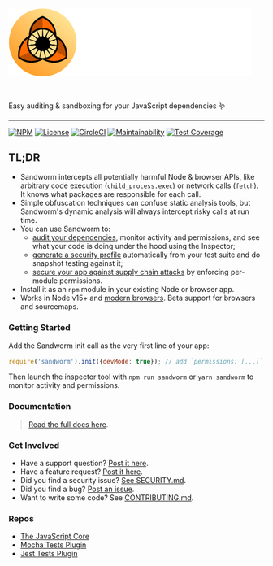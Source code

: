 <!-- Sandworm Logo -->
<picture>
  <source media="(prefers-color-scheme: dark)" srcset="logo-dark.png">
  <source media="(prefers-color-scheme: light)" srcset="logo-light.png">
  <img alt="Sandworm" src="logo-dark.png" width="478">
</picture>

<!-- A spacer -->
<p>&nbsp;</p>

Easy auditing & sandboxing for your JavaScript dependencies 🪱

---

[![NPM][npm-version-image]][npm-version-url]
[![License][license-image]][license-url]
[![CircleCI][ci-image]][ci-url]
[![Maintainability][cc-image]][cc-url]
[![Test Coverage][coverage-image]][coverage-url]

## TL;DR
* Sandworm intercepts all potentially harmful Node & browser APIs, like arbitrary code execution (`child_process.exec`) or network calls (`fetch`). It knows what packages are responsible for each call.
* Simple obfuscation techniques can confuse static analysis tools, but Sandworm's dynamic analysis will always intercept risky calls at run time.
* You can use Sandworm to:
  * [audit your dependencies](https://docs.sandworm.dev/#getting-started), monitor activity and permissions, and see what your code is doing under the hood using the Inspector;
  * [generate a security profile](https://docs.sandworm.dev/test-framework-plugins) automatically from your test suite and do snapshot testing against it;
  * [secure your app against supply chain attacks](https://docs.sandworm.dev/#enforcing-permissions) by enforcing per-module permissions.
* Install it as an `npm` module in your existing Node or browser app.
* Works in Node v15+ and [modern browsers](https://browsersl.ist/#q=defaults). Beta support for browsers and sourcemaps.

### Getting Started

Add the Sandworm init call as the very first line of your app:

```js
require('sandworm').init({devMode: true}); // add `permissions: [...]` to enforce
```

Then launch the inspector tool with `npm run sandworm` or `yarn sandworm` to monitor activity and permissions.

### Documentation

> [Read the full docs here](https://docs.sandworm.dev).

### Get Involved

* Have a support question? [Post it here](https://github.com/sandworm-hq/sandworm-js/discussions/categories/q-a).
* Have a feature request? [Post it here](https://github.com/sandworm-hq/sandworm-js/discussions/categories/ideas).
* Did you find a security issue? [See SECURITY.md](contributing/security.md).
* Did you find a bug? [Post an issue](https://github.com/sandworm-hq/sandworm-js/issues/new/choose).
* Want to write some code? See [CONTRIBUTING.md](contributing/).

### Repos

* [The JavaScript Core](https://github.com/sandworm-hq/sandworm-js)
* [Mocha Tests Plugin](https://github.com/sandworm-hq/sandworm-mocha)
* [Jest Tests Plugin](https://github.com/sandworm-hq/sandworm-jest)

[npm-version-image]: https://img.shields.io/npm/v/sandworm?style=flat-square
[npm-version-url]: https://www.npmjs.com/package/sandworm
[license-image]: https://img.shields.io/npm/l/sandworm?style=flat-square
[license-url]: https://github.com/sandworm-hq/sandworm-js/blob/main/LICENSE
[ci-image]: https://img.shields.io/circleci/build/github/sandworm-hq/sandworm-js?style=flat-square
[ci-url]: https://app.circleci.com/pipelines/github/sandworm-hq/sandworm-js
[cc-image]: https://api.codeclimate.com/v1/badges/edff60f7f06bb0c589aa/maintainability
[cc-url]: https://codeclimate.com/github/sandworm-hq/sandworm-js/maintainability
[coverage-image]: https://api.codeclimate.com/v1/badges/edff60f7f06bb0c589aa/test_coverage
[coverage-url]: https://codeclimate.com/github/sandworm-hq/sandworm-js/test_coverage
